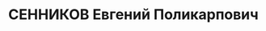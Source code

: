 ---
title: СЕННИКОВ Евгений Поликарпович
description: 'Род. в 1904, Вологодская губ., Никольский уезд, дер. Желобытя, русский,
  обр.: низшее, б/п. Проживал: г. Иркутск. Механик Восточно-Сибирского пароходства

  Арестован 30.04.1937. Обв. по ст. 58-7. Приговор: ВК ВС СССР, 25.10.1937 – 10 лет
  лишения свободы.

  Реабилитирован 04.07.1957'
---